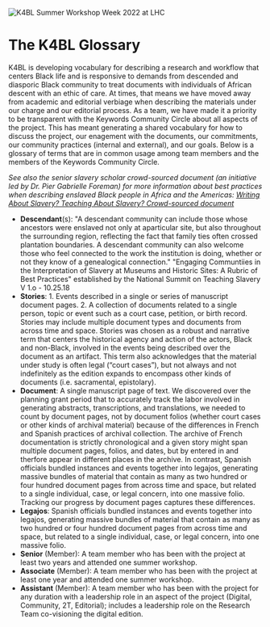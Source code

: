 ![K4BL Summer Workshop Week 2022 at LHC](http://lxcprojects.org/k4bl/images/20220810_122531.jpg)

# The K4BL Glossary

K4BL is developing vocabulary for describing a research and workflow that centers Black life and is responsive to demands from descended and diasporic Black community to treat documents with individuals of African descent with an ethic of care. At times, that means we have moved away from academic and editorial verbiage when describing the materials under our charge and our editorial process. As a team, we have made it a priority to be transparent with the Keywords Community Circle about all aspects of the project. This has meant generating a shared vocabulary for how to discuss the project, our enagement with the documents, our commitments, our community practices (internal and external), and our goals. Below is a glossary of terms that are in common usage among team members and the members of the Keywords Community Circle.  

*See also the senior slavery scholar crowd-sourced document (an initiative led by Dr. Pier Gabrielle Foreman) for more information about best practices when describing enslaved Black people in Africa and the Americas: [Writing About Slavery? Teaching About Slavery? Crowd-sourced document](https://docs.google.com/document/d/1A4TEdDgYslX-hlKezLodMIM71My3KTN0zxRv0IQTOQs/mobilebasic)*

* **Descendant**(s): "A descendant community can include those whose ancestors were enslaved not only at aparticular site, but also throughout the surrounding region, reflecting the fact that family ties often crossed plantation boundaries. A descendant community can also welcome those who feel connected to the work the institution is doing, whether or not they know of a genealogical connection." "Engaging Communtiies in the Interpretation of Slavery at Museums and Historic Sites: A Rubric of Best Practices" established by the National Summit on Teaching Slavery V 1.o - 10.25.18
* **Stories**: 1. Events described in a single or series of manuscript document pages. 2. A collection of documents related to a single person, topic or event such as a court case, petition, or birth record. Stories may include multiple document types and documents from across time and space. Stories was chosen as a robust and narrative term that centers the historical agency and action of the actors, Black and non-Black, involved in the events being described over the document as an artifact. This term also acknowledges that the material under study is often legal (“court cases”), but not always and not indefinitely as the edition expands to encompass other kinds of documents (i.e. sacramental, epistolary).
* **Document**: A single manuscript page of text. We discovered over the planning grant period that to accurately track the labor involved in generating abstracts, transcriptions, and translations, we needed to count by document pages, not by document folios (whether court cases or other kinds of archival material) because of the differences in French and Spanish practices of archival collection. The archive of French documentation is strictly chronological and a given story might span multiple document pages, folios, and dates, but by entered in and therfore appear in different places in the archive. In contrast, Spanish officials bundled instances and events together into legajos, generating massive bundles of material that contain as many as two hundred or four hundred document pages from across time and space, but related to a single individual, case, or legal concern, into one massive folio. Tracking our progress by document pages captures these differences.
* **Legajos**: Spanish officials bundled instances and events together into legajos, generating massive bundles of material that contain as many as two hundred or four hundred document pages from across time and space, but related to a single individual, case, or legal concern, into one massive folio.
* **Senior** (Member): A team member who has been with the project at least two years and attended one summer workshop.
* **Associate** (Member): A team member who has been with the project at least one year and attended one summer workshop.
* **Assistant** (Member): A team member who has been with the project for any duration with a leadership role in an aspect of the project (Digital, Community, 2T, Editorial); includes a leadership role on the Research Team co-visioning the digital edition.  

